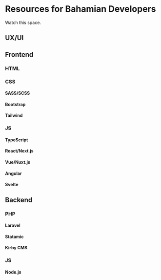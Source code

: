 # Resources for Bahamian Developers

Watch this space.



## UX/UI

## Frontend

### HTML

### CSS

#### SASS/SCSS

#### Bootstrap

#### Tailwind


### JS

#### TypeScript

#### React/Next.js

#### Vue/Nuxt.js

#### Angular

#### Svelte

## Backend

### PHP

#### Laravel

#### Statamic

#### Kirby CMS

### JS

#### Node.js
